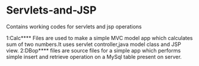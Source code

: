 # Servlets-and-JSP
Contains working codes for servlets and jsp operations

1:Calc**** Files are used to make a simple MVC model app which calculates sum of two numbers.It uses servlet controller,java model class and JSP view. 
2:DBop**** files are source files for a simple app which performs simple insert and retrieve operation on a MySql table present on server.

